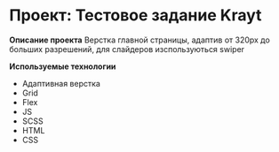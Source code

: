 # Проект: Тестовое задание Krayt

**Описание проекта**
Верстка главной страницы, адаптив от 320px до больших разрешений, для слайдеров изспользуються swiper

**Используемые технологии**
* Адаптивная верстка
* Grid
* Flex
* JS
* SCSS
* HTML
* CSS
